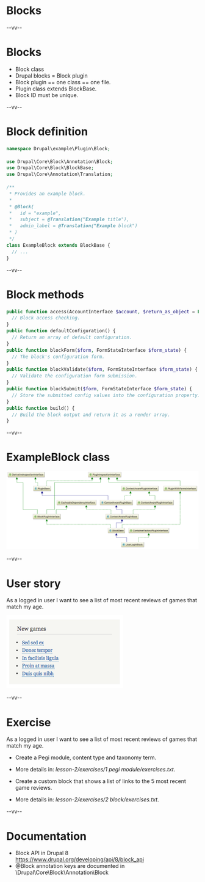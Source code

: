 # Blocks

--vv--

# Blocks
- Block class
- Drupal blocks = Block plugin
- Block plugin == one class == one file.
- Plugin class extends BlockBase.
- Block ID must be unique.

--vv--

# Block definition

```php
namespace Drupal\example\Plugin\Block;

use Drupal\Core\Block\Annotation\Block;
use Drupal\Core\Block\BlockBase;
use Drupal\Core\Annotation\Translation;

/**
 * Provides an example block.
 *
 * @Block(
 *   id = "example",
 *   subject = @Translation("Example title"),
 *   admin_label = @Translation("Example block")
 * )
 */
class ExampleBlock extends BlockBase {
  // ...
}
```

--vv--

# Block methods

```php
public function access(AccountInterface $account, $return_as_object = FALSE) {
  // Block access checking.
}
public function defaultConfiguration() {
  // Return an array of default configuration.
}
public function blockForm($form, FormStateInterface $form_state) {
  // The block's configuration form.
}
public function blockValidate($form, FormStateInterface $form_state) {
  // Validate the configuration form submission.
}
public function blockSubmit($form, FormStateInterface $form_state) {
  // Store the submitted config values into the configuration property.
}
public function build() {
  // Build the block output and return it as a render array.
}
```

--vv--

# ExampleBlock class

![The ExampleBlock class](lesson-2/slides/images/block-classes.png)<!-- .element: style="width: 100%;" -->

--vv--

# User story
As a logged in user I want to see a list of most recent reviews of games that match my age.

![Screenshot List of games](lesson-2/slides/images/pegi-new-games-list.png)

--vv--

# Exercise
As a logged in user I want to see a list of most recent reviews of games that match my age.

- Create a Pegi module, content type and taxonomy term. 
- More details in: _lesson-2/exercises/1 pegi module/exercises.txt_.

- Create a custom block that shows a list of links to the 5 most recent game reviews.
- More details in: _lesson-2/exercises/2 block/exercises.txt_.

--vv--

# Documentation
- Block API in Drupal 8 <br>https://www.drupal.org/developing/api/8/block_api
- @Block annotation keys are documented in \Drupal\Core\Block\Annotation\Block
